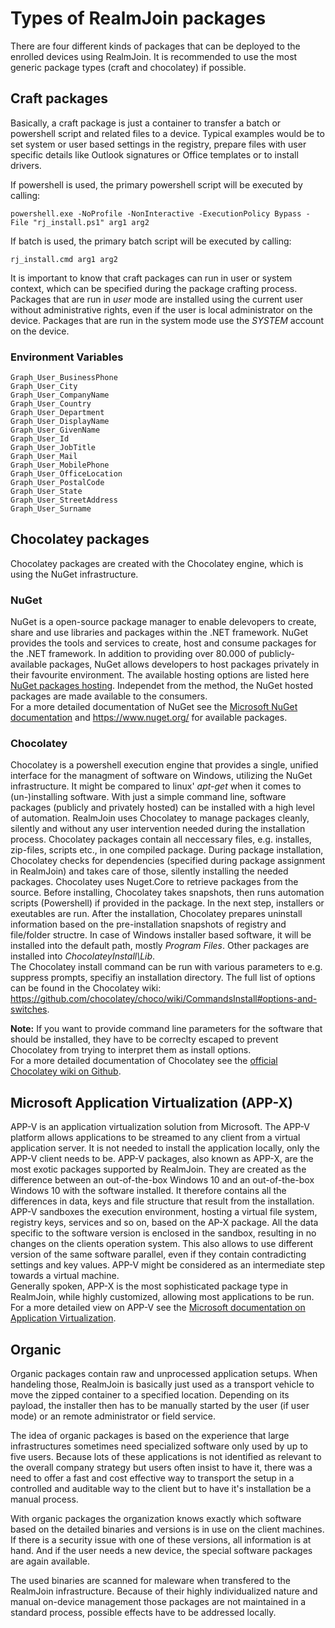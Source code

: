 # Types of RealmJoin packages
There are four different kinds of packages that can be deployed to the enrolled devices using RealmJoin. It is recommended to use the most generic package types (craft and chocolatey) if possible. 

## Craft packages  
Basically, a craft package is just a container to transfer a batch or powershell script and related files to a device. Typical examples would be to set system or user based settings in the registry, prepare files with user specific details like Outlook signatures or Office templates or to install drivers. 

If powershell is used, the primary powershell script will be executed by calling: 

```
powershell.exe -NoProfile -NonInteractive -ExecutionPolicy Bypass -File "rj_install.ps1" arg1 arg2
```

If batch is used, the primary batch script will be executed by calling: 

```
rj_install.cmd arg1 arg2
```

It is important to know that craft packages can run in user or system context, which can be specified during the package crafting process.
Packages that are run in *user* mode are installed using the current user without administrative rights, even if the user is local administrator on the device.
Packages that are run in the system mode use the *SYSTEM* account on the device.
  
### Environment Variables
```
Graph_User_BusinessPhone
Graph_User_City
Graph_User_CompanyName
Graph_User_Country
Graph_User_Department
Graph_User_DisplayName
Graph_User_GivenName
Graph_User_Id
Graph_User_JobTitle
Graph_User_Mail
Graph_User_MobilePhone
Graph_User_OfficeLocation
Graph_User_PostalCode
Graph_User_State
Graph_User_StreetAddress
Graph_User_Surname
```

## Chocolatey packages
Chocolatey packages are created with the Chocolatey engine, which is using the NuGet infrastructure.

### NuGet
NuGet is a open-source package manager to enable delevopers to create, share and use libraries and packages within the .NET framework. NuGet provides the tools and services to create, host and consume packages for the .NET framework. 
In addition to providing over 80.000 of publicly-available packages, NuGet allows developers to host packages privately in their favourite environment. The available hosting options are listed here [NuGet packages hosting](https://docs.microsoft.com/en-us/nuget/hosting-packages/overview). Independet from the method, the NuGet hosted packages are made available to the consumers.  
For a more detailed documentation of NuGet see the [Microsoft NuGet documentation](https://docs.microsoft.com/en-us/nuget/#pivot=start&panel=start-all) and <https://www.nuget.org/> for available packages.

### Chocolatey
Chocolatey is a powershell execution engine that provides a single, unified interface for the managment of software on Windows, utilizing the NuGet infrastructure. It might be compared to linux' *apt-get* when it comes to (un-)installing software. With just a simple command line, software packages (publicly and privately hosted) can be installed with a high level of automation. RealmJoin uses Chocolatey to manage packages cleanly, silently and without any user intervention needed during the installation process. 
Chocolatey packages contain all neccessary files, e.g. installes, zip-files, scripts etc., in one compiled package. During package installation, Chocolatey checks for dependencies (specified during package assignment in RealmJoin) and takes care of those, silently installing the needed packages. 
Chocolatey uses Nuget.Core to retrieve packages from the source. Before installing, Chocolatey takes snapshots, then runs automation scripts (Powershell) if provided in the package. In the next step, installers or exeutables are run. After the installation, Chocolatey prepares uninstall information based on the pre-installation snapshots of registry and file/folder structre.
In case of Windows installer based software, it will be installed into the default path, mostly *Program Files*. Other packages are installed into *ChocolateyInstall\Lib*.  
The Chocolatey install command can be run with various parameters to e.g. suppress prompts, specifiy an installation directory. The full list of options can be found in the Chocolatey wiki: <https://github.com/chocolatey/choco/wiki/CommandsInstall#options-and-switches>.  
  
**Note:** If you want to provide command line parameters for the software that should be installed, they have to be correclty escaped to prevent Chocolatey from trying to interpret them as install options.  
For a more detailed documentation of Chocolatey see the [official Chocolatey wiki on Github](https://github.com/chocolatey/choco/wiki).

## Microsoft Application Virtualization (APP-X)
APP-V is an application virtualization solution from Microsoft. The APP-V platform allows applications to be streamed to any client from a virtual application server. It is not needed to install the application locally, only the APP-V client needs to be. 
APP-V packages, also known as APP-X, are the most exotic packages supported by RealmJoin. They are created as the difference between an out-of-the-box Windows 10 and an out-of-the-box Windows 10 with the software installed. It therefore contains all the differences in data, keys and file structure that result from the installation. 
APP-V sandboxes the execution environment, hosting a virtual file system, registry keys, services and so on, based on the AP-X package. All the data specific to the software version is enclosed in the sandbox, resulting in no changes on the clients operation system. This also allows to use different version of the same software parallel, even if they contain contradicting settings and key values. APP-V might be considered as an intermediate step towards a virtual machine.  
Generally spoken, APP-X is the most sophisticated package type in RealmJoin, while highly customized, allowing most applications to be run.  
For a more detailed view on APP-V see the [Microsoft documentation on Application Virtualization](https://technet.microsoft.com/en-us/library/hh826068.aspx).

## Organic
Organic packages contain raw and unprocessed application setups. When handeling those, RealmJoin is basically just used as a transport vehicle to move the zipped container to a specified location. Depending on its payload, the installer then has to be manually started by the user (if user mode) or an remote administrator or field service. 

The idea of organic packages is based on the experience that large infrastructures sometimes need specialized software only used by up to five users. Because lots of these applications is not identified as relevant to the overall company strategy but users often insist to have it, there was a need to offer a fast and cost effective way to transport the setup in a controlled and auditable way to the client but to have it's installation be a manual process.

With organic packages the organization knows exactly which software based on the detailed binaries and versions is in use on the client machines. If there is a security issue with one of these versions, all information is at hand. And if the user needs a new device, the special software packages are again available. 

The used binaries are scanned for maleware when transfered to the RealmJoin infrastructure. Because of their highly individualized nature and manual on-device management those packages are not maintained in a standard process, possible effects have to be addressed locally.
